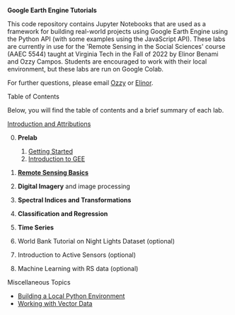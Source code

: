 **Google Earth Engine Tutorials**

This code repository contains Jupyter Notebooks that are used as a framework for building real-world projects using Google Earth Engine using the Python API (with some examples using the JavaScript API). These labs are currently in use for the 'Remote Sensing in the Social Sciences' course (AAEC 5544) taught at Virginia Tech in the Fall of 2022 by Elinor Benami and Ozzy Campos. Students are encouraged to work with their local environment, but these labs are run on Google Colab.

For further questions, please email [Ozzy](aocampos@vt.edu) or [Elinor](elinor@vt.edu). 

Table of Contents

Below, you will find the table of contents and a brief summary of each lab.

[Introduction and Attributions](https://colab.research.google.com/github/benamie/gee_labs/blob/main/00-Intro.ipynb)

0. **Prelab** 
   1. [Getting Started](https://colab.research.google.com/github/benamie/gee_labs/blob/main/00-GettingStarted.ipynb)
   2. [Introduction to GEE](https://colab.research.google.com/github/benamie/gee_labs/blob/main/00-IntrotoGEE.ipynb)

1. **[Remote Sensing Basics](https://colab.research.google.com/github/benamie/gee_labs/blob/main/01-RSBasics.ipynb)**
2. **Digital Imagery** and image processing
3. **Spectral Indices and Transformations**
4. **Classification and Regression**
5. **Time Series**
6. World Bank Tutorial on Night Lights Dataset (optional)
7. Introduction to Active Sensors (optional)
8. Machine Learning with RS data (optional)

Miscellaneous Topics 

* [Building a Local Python Environment](https://colab.research.google.com/github/benamie/gee_labs/blob/main/Z_LocalEnvironment.ipynb)
* [Working with Vector Data](https://colab.research.google.com/github/benamie/gee_labs/blob/main/Z_vector.ipynb)
